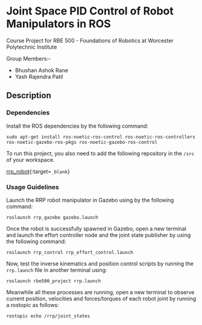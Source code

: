 # Joint Space PID Control of Robot Manipulators in ROS

Course Project for RBE 500 - Foundations of Robotics at Worcester Polytechnic Institute

Group Members:-
- Bhushan Ashok Rane
- Yash Rajendra Patil

## Description

### Dependencies

Install the ROS dependencies by the following command:

```
sudo apt-get install ros-noetic-ros-control ros-noetic-ros-controllers ros-noetic-gazebo-ros-pkgs ros-noetic-gazebo-ros-control
```

To run this project, you also need to add the following repository in the `/src` of your workspace.

[rrp_robot](https://github.com/ranebhushan/rrp_robot.git){:target=``_blank``}

### Usage Guidelines

Launch the RRP robot manipulator in Gazebo using by the following command:
```
roslaunch rrp_gazebo gazebo.launch
```

Once the robot is successfully spawned in Gazebo, open a new terminal and launch the effort controller node and the joint state publisher by using the following command:
```
roslaunch rrp_control rrp_effort_control.launch
```

Now, test the inverse kinematics and position control scripts by running the `rrp.launch` file in another terminal using:
```
roslaunch rbe500_project rrp.launch
```

Meanwhile all these processes are running, open a new terminal to observe current position, velocities and forces/torques of each robot joint by running a rostopic as follows:

```
rostopic echo /rrp/joint_states
```